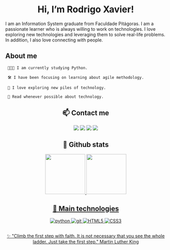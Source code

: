 <h1 align="center"> Hi, I’m Rodrigo Xavier! </h1>


I am an Information System graduate from Faculdade Pitágoras. I am a passionate learner who is always willing to work on technologies. I love exploring new technologies and leveraging them to solve real-life problems. In addition, I also love connecting with people.



<h2> About me </h2>


<p align="center">

     👨🏾‍💻 I am currently studying Python. 
      
     🛠 I have been focusing on learning about agile methodology. 
   
     🧵 I love exploring new piles of technology. 
   
     📰 Read whenever possible about technology. 
<p />


<h2 align="center"> 📫 Contact me </h2>

<p align="center">   
  <a href="mailto:rodrigomxsantos@gmail.com" target="_blank"><img src="https://img.shields.io/badge/-Email-0D1117?style=for-the-badge&logo=gmail&logoColor=F0DB4F"></a>
  <a href="https://www.linkedin.com/in/rxaviersantos" target="_blank"><img src="https://img.shields.io/badge/-LinkedIn-0D1117?style=for-the-badge&logo=linkedin&logoColor=F0DB4F"></a> 
  <a href="https://www.instagram.com/rodrigoxaviersantos_" target="_blank"><img src="https://img.shields.io/badge/-Instagram-0D1117?style=for-the-badge&logo=instagram&logoColor=F0DB4F"></a>
  <a href="https://twitter.com/rxaviersantos/" target="_blank"><img src="https://img.shields.io/badge/Twitter-0D1117?style=for-the-badge&logo=twitter&logoColor=F0DB4F"></a>
</p>

<h2 align="center"> 🚦 Github stats</h2>


<div align="center">
  <a href="https://github.com/rafaballerini">
  <img height="125em" src="https://github-readme-stats.vercel.app/api?username=rodrigoxaviersantos&show_icons=true&theme=apprentice&include_all_commits=true&count_private=true"/>
  <img height="125em" src="https://github-readme-stats.vercel.app/api/top-langs/?username=rodrigoxaviersantos&layout=compact&langs_count=7&theme=apprentice"/>
</div>

<h2 align="center">  🧵 Main technologies</h2>  

<div align="center">
  
![python](https://img.shields.io/badge/-python-grey?style=for-the-badge&logo=python&logoColor=white&labelColor=0D1117)
![git](https://img.shields.io/badge/-git-grey?style=for-the-badge&logo=git&logoColor=white&labelColor=0D1117)
![HTML5](https://img.shields.io/badge/html%205-grey?style=for-the-badge&logo=html5&logoColor=white&labelColor=0D1117)
![CSS3](https://img.shields.io/badge/css%203-grey?style=for-the-badge&logo=css3&logoColor=white&labelColor=0D1117)
  
</div>
  



     

##


##  
## 

<p align="center">
 ✨ "Climb the first step with faith. It is not necessary that you see the whole ladder. Just take the first step."   Martin Luther King   
<p />


  
  
  
  
  
  
  
  
  
  
<!---
rodrigoxaviersantos/rodrigoxaviersantos is a ✨ special ✨ repository because its `README.md` (this file) appears on your GitHub profile.
You can click the Preview link to take a look at your changes.
- 👋 Hi, I’m @rodrigoxaviersantos
- 👀 I’m interested in ...
- 🌱 I’m currently learning ...
- 💞️ I’m looking to collaborate on ...

<p align="center">
🧔🏾‍♂️Personal stuff
<p />

--->
